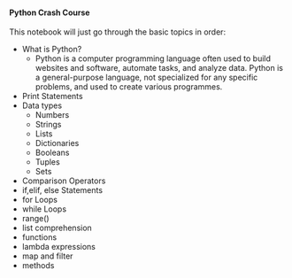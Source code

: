 #### Python Crash Course
This notebook will just go through the basic topics in order:
- What is Python?
  - Python is a computer programming language often used to build websites and software, automate tasks, and analyze data. Python is a general-purpose language, not specialized for any specific problems, and used to create various programmes.
- Print Statements
- Data types
    - Numbers
    - Strings
    - Lists
    - Dictionaries
    - Booleans
    - Tuples
    - Sets
- Comparison Operators
- if,elif, else Statements
- for Loops
- while Loops
- range()
- list comprehension
- functions
- lambda expressions
- map and filter
- methods
